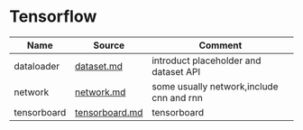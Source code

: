 # Tensorflow

|Name |Source|Comment|
|-----|------|-------|
|dataloader|[dataset.md](./dataloader/dataset.md) |introduct placeholder and dataset API|
|network|[network.md](./network/network.md)|some usually network,include cnn and rnn|
|tensorboard|[tensorboard.md](./tensorboard/tensorboard.md)|tensorboard |
